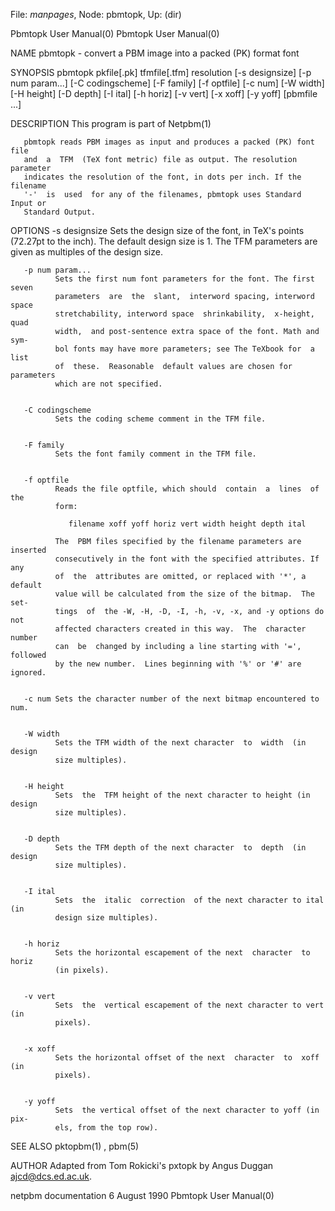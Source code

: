 File: *manpages*,  Node: pbmtopk,  Up: (dir)

Pbmtopk User Manual(0)                                  Pbmtopk User Manual(0)



NAME
       pbmtopk - convert a PBM image into a packed (PK) format font

SYNOPSIS
       pbmtopk  pkfile[.pk]  tfmfile[.tfm]  resolution [-s designsize] [-p num
       param...]  [-C codingscheme] [-F family]  [-f  optfile]  [-c  num]  [-W
       width]  [-H height] [-D depth] [-I ital] [-h horiz] [-v vert] [-x xoff]
       [-y yoff] [pbmfile ...]


DESCRIPTION
       This program is part of Netpbm(1)

       pbmtopk reads PBM images as input and produces a packed (PK) font  file
       and  a  TFM  (TeX font metric) file as output. The resolution parameter
       indicates the resolution of the font, in dots per inch. If the filename
       '-'  is  used  for any of the filenames, pbmtopk uses Standard Input or
       Standard Output.


OPTIONS
       -s designsize
              Sets the design size of the font, in TeX's  points  (72.27pt  to
              the  inch). The default design size is 1. The TFM parameters are
              given as multiples of the design size.


       -p num param...
              Sets the first num font parameters for the font. The first seven
              parameters  are  the  slant,  interword spacing, interword space
              stretchability, interword space  shrinkability,  x-height,  quad
              width,  and post-sentence extra space of the font. Math and sym-
              bol fonts may have more parameters; see The TeXbook for  a  list
              of  these.  Reasonable  default values are chosen for parameters
              which are not specified.


       -C codingscheme
              Sets the coding scheme comment in the TFM file.


       -F family
              Sets the font family comment in the TFM file.


       -f optfile
              Reads the file optfile, which should  contain  a  lines  of  the
              form:

                 filename xoff yoff horiz vert width height depth ital

              The  PBM files specified by the filename parameters are inserted
              consecutively in the font with the specified attributes. If  any
              of  the  attributes are omitted, or replaced with '*', a default
              value will be calculated from the size of the bitmap.  The  set-
              tings  of  the -W, -H, -D, -I, -h, -v, -x, and -y options do not
              affected characters created in this way.  The  character  number
              can  be  changed by including a line starting with '=', followed
              by the new number.  Lines beginning with '%' or '#' are ignored.


       -c num Sets the character number of the next bitmap encountered to num.


       -W width
              Sets the TFM width of the next character  to  width  (in  design
              size multiples).


       -H height
              Sets  the  TFM height of the next character to height (in design
              size multiples).


       -D depth
              Sets the TFM depth of the next character  to  depth  (in  design
              size multiples).


       -I ital
              Sets  the  italic  correction  of the next character to ital (in
              design size multiples).


       -h horiz
              Sets the horizontal escapement of the next  character  to  horiz
              (in pixels).


       -v vert
              Sets  the  vertical escapement of the next character to vert (in
              pixels).


       -x xoff
              Sets the horizontal offset of the next  character  to  xoff  (in
              pixels).


       -y yoff
              Sets  the vertical offset of the next character to yoff (in pix-
              els, from the top row).




SEE ALSO
       pktopbm(1) , pbm(5)



AUTHOR
       Adapted from Tom Rokicki's pxtopk by Angus Duggan <ajcd@dcs.ed.ac.uk>.



netpbm documentation             6 August 1990          Pbmtopk User Manual(0)
